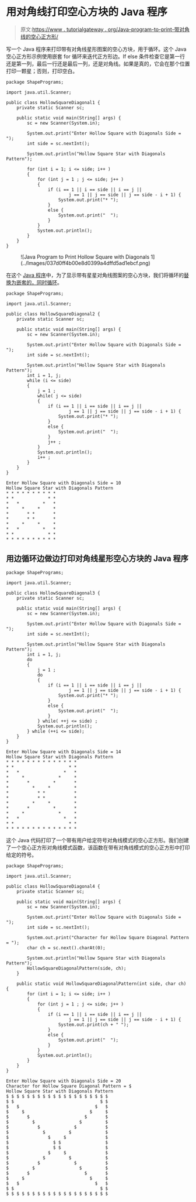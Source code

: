# 用对角线打印空心方块的 Java 程序

> 原文:[https://www . tutorialgateway . org/Java-program-to-print-带对角线的空心正方形/](https://www.tutorialgateway.org/java-program-to-print-hollow-square-with-diagonals/)

写一个 Java 程序来打印带有对角线星形图案的空心方块，用于循环。这个 Java 空心正方形示例使用嵌套 for 循环来迭代正方形边。If else 条件检查它是第一行还是第一列，最后一行还是最后一列，还是对角线。如果是真的，它会在那个位置打印一颗星；否则，打印空白。

```
package ShapePrograms;

import java.util.Scanner;

public class HollowSquareDiagonal1 {
	private static Scanner sc;

	public static void main(String[] args) {
		sc = new Scanner(System.in);	

		System.out.print("Enter Hollow Square with Diagonals Side = ");
		int side = sc.nextInt();	

		System.out.println("Hollow Square Star with Diagonals Pattern");	

		for (int i = 1; i <= side; i++ ) 
		{
			for (int j = 1 ; j <= side; j++ ) 
			{
				if (i == 1 || i == side || i == j || 
						j == 1 || j == side || j == side - i + 1) {
					System.out.print("* ");
				}
				else {
					System.out.print("  ");
				}
			}
			System.out.println();
		}
	}
}
```

<figure class="wp-block-image size-large">![Java Program to Print Hollow Square with Diagonals 1](../Images/037d0ff4b00e8d0399a4dffd5ad1ebcf.png)</figure>

在这个 [Java 程序](https://www.tutorialgateway.org/learn-java-programs/)中，为了显示带有星星对角线图案的空心方块，我们将循环的[替换为嵌套的](https://www.tutorialgateway.org/java-for-loop/)[，同时循环](https://www.tutorialgateway.org/java-while-loop/)。

```
package ShapePrograms;

import java.util.Scanner;

public class HollowSquareDiagonal2 {
	private static Scanner sc;

	public static void main(String[] args) {
		sc = new Scanner(System.in);

		System.out.print("Enter Hollow Square with Diagonals Side = ");
		int side = sc.nextInt();

		System.out.println("Hollow Square Star with Diagonals Pattern");
		int i = 1, j; 
		while (i <= side) 
		{
			j = 1 ;
			while( j <= side) 
			{
				if (i == 1 || i == side || i == j || 
						j == 1 || j == side || j == side - i + 1) {
					System.out.print("* ");
				}
				else {
					System.out.print("  ");
				}
				j++ ;
			}
			System.out.println();
			i++ ;
		}
	}
}
```

```
Enter Hollow Square with Diagonals Side = 10
Hollow Square Star with Diagonals Pattern
* * * * * * * * * * 
* *             * * 
*   *         *   * 
*     *     *     * 
*       * *       * 
*       * *       * 
*     *     *     * 
*   *         *   * 
* *             * * 
* * * * * * * * * * 
```

## 用边循环边做边打印对角线星形空心方块的 Java 程序

```
package ShapePrograms;

import java.util.Scanner;

public class HollowSquareDiagonal3 {
	private static Scanner sc;

	public static void main(String[] args) {
		sc = new Scanner(System.in);

		System.out.print("Enter Hollow Square with Diagonals Side = ");
		int side = sc.nextInt();

		System.out.println("Hollow Square Star with Diagonals Pattern");
		int i = 1, j; 
		do 
		{
			j = 1 ;
			do
			{
				if (i == 1 || i == side || i == j || 
						j == 1 || j == side || j == side - i + 1) {
					System.out.print("* ");
				}
				else {
					System.out.print("  ");
				}
			} while( ++j <= side) ;
			System.out.println();
		} while (++i <= side);
	}
}
```

```
Enter Hollow Square with Diagonals Side = 14
Hollow Square Star with Diagonals Pattern
* * * * * * * * * * * * * * 
* *                     * * 
*   *                 *   * 
*     *             *     * 
*       *         *       * 
*         *     *         * 
*           * *           * 
*           * *           * 
*         *     *         * 
*       *         *       * 
*     *             *     * 
*   *                 *   * 
* *                     * * 
* * * * * * * * * * * * * * 
```

这个 Java 代码打印了一个带有用户给定符号对角线模式的空心正方形。我们创建了一个空心正方形对角线模式函数，该函数在带有对角线模式的空心正方形中打印给定的符号。

```
package ShapePrograms;

import java.util.Scanner;

public class HollowSquareDiagonal4 {
	private static Scanner sc;

	public static void main(String[] args) {
		sc = new Scanner(System.in);

		System.out.print("Enter Hollow Square with Diagonals Side = ");
		int side = sc.nextInt();

		System.out.print("Character for Hollow Square Diagonal Pattern = ");
		char ch = sc.next().charAt(0);

		System.out.println("Hollow Square Star with Diagonals Pattern");
		HollowSquareDiagonalPattern(side, ch);
	}

	public static void HollowSquareDiagonalPattern(int side, char ch) {
		for (int i = 1; i <= side; i++ ) 
		{
			for (int j = 1 ; j <= side; j++ ) 
			{
				if (i == 1 || i == side || i == j || 
						j == 1 || j == side || j == side - i + 1) {
					System.out.print(ch + " ");
				}
				else {
					System.out.print("  ");
				}
			}
			System.out.println();
		}
	}
}
```

```
Enter Hollow Square with Diagonals Side = 20
Character for Hollow Square Diagonal Pattern = $
Hollow Square Star with Diagonals Pattern
$ $ $ $ $ $ $ $ $ $ $ $ $ $ $ $ $ $ $ $ 
$ $                                 $ $ 
$   $                             $   $ 
$     $                         $     $ 
$       $                     $       $ 
$         $                 $         $ 
$           $             $           $ 
$             $         $             $ 
$               $     $               $ 
$                 $ $                 $ 
$                 $ $                 $ 
$               $     $               $ 
$             $         $             $ 
$           $             $           $ 
$         $                 $         $ 
$       $                     $       $ 
$     $                         $     $ 
$   $                             $   $ 
$ $                                 $ $ 
$ $ $ $ $ $ $ $ $ $ $ $ $ $ $ $ $ $ $ $ 
```